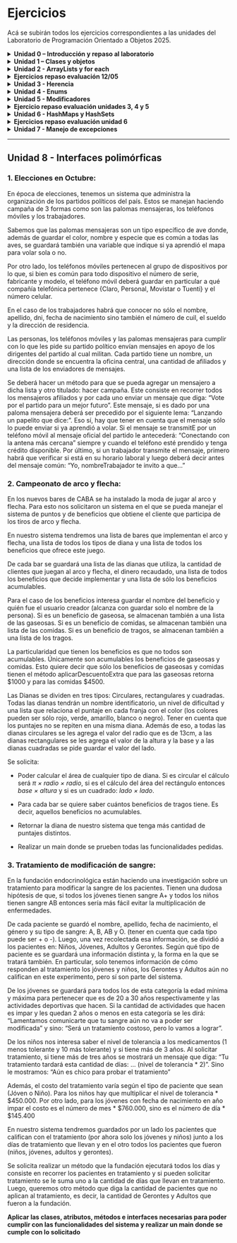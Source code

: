 

  
# Ejercicios
Acá se subirán todos los ejercicios correspondientes a las unidades del Laboratorio de Programación Orientado a Objetos 2025.

<details markdown="block">
<summary><strong>Unidad 0 – Introducción y repaso al laboratorio</strong></summary>

### 1. IngresoDatos
Escribe un programa en Java que realice lo siguiente:
- Declarar una variable `N` de tipo `int`
- Una variable `A` de tipo `double`
- Una variable `C` de tipo `char`

Luego de asignar a cada una un valor, mostrar por pantalla:
- El valor de cada variable.
- La suma de `N + A`
- La diferencia de `A – N`
- El valor numérico correspondiente al carácter que contiene la variable `C`.

Ejemplo de salida:

### 2. NumeroMayor
Declarar 2 variables numéricas e indicar cuál es mayor de los dos. En caso de que sean iguales, indicarlo también.

### 3. DivisibleFor / DivisibleWhile
Muestra los números del 1 al 100 (ambos incluidos) divisibles entre 2 y 3.

### 4. DiaLaboral
Crear un programa que nos pida un día de la semana y nos diga si es un día laboral o no. Los días laborales se consideran de lunes a viernes.

### 5. Vocales
Del siguiente String:  
`"Ayer me compré muñecos de la marca ‘ToyCo’ por internet."`  
Contar cuántas vocales hay en total y mostrarlo por pantalla.

### 6. ReemplazoLetra
Reemplazar todas las `e` del ejercicio anterior por la letra que ingrese el usuario.

### 7. IntroducirNumeros
Crear una aplicación que nos permite insertar números hasta que insertemos un `-1`. Luego, mostrar la cantidad de números introducidos.

### 8. IntroducirNumeros (Ampliado)
Al ejercicio anterior, además de la cantidad de números introducidos, se debe mostrar:
- Mayor número introducido.
- Menor número introducido.
- Suma de todos los números.
- Suma de los números positivos.
- Suma de los números negativos.

### 9. PalabrasIguales
Pedir dos palabras al usuario e indicar si son iguales o no.

</details>

<details markdown="block">
<summary><strong>Unidad 1 – Clases y objetos</strong></summary>

### 1. Clase `Círculo`
Crear una clase llamada `Círculo` con los siguientes atributos y métodos:
- Atributo: `radio`
- Constructor por defecto (`radio=2`)
- Constructor parametrizado
- Getter y setter
- Método para calcular el área (`π * r^2`)
- Método para calcular el perímetro (`2 * π * r`)

### 2. Clase `Rectángulo`
Crear una clase llamada `Rectángulo` con los siguientes atributos y métodos:
- Atributos: `base`, `altura`
- Constructor parametrizado
- Getters y setters
- Método para calcular el área
- Método para calcular el perímetro

### 3. Clase `Coche`
Crear una clase llamada `Coche` con los siguientes atributos y métodos:
- Atributos: `marca`, `modelo`, `color`
- Constructor parametrizado
- Getters y setters
- Métodos: `acelerar`, `frenar`, `mostrarVelocidadActual`

### 4. Clase `Persona`
Crear una clase llamada `Persona` con los siguientes atributos y métodos:
- Atributos: `nombre`, `edad`, `dirección`
- Método para imprimir los datos de la persona en pantalla

### 5. Clase `Fecha`
Crear una clase `Fecha` con los siguientes atributos y métodos:
- Atributos: `día`, `mes`, `año`
- Métodos:
  - `valida()`: Verifica si la fecha es correcta y ajusta valores inválidos.
  - `diasMes(int mes)`: Devuelve el número de días del mes indicado.
  - `corta()`: Muestra la fecha en formato corto (`dd-mm-yyyy`).
  - `larga()`: Muestra la fecha en formato largo (`día de la semana dd de mes de yyyy`).
  - `siguiente()`: Avanza un día.
  - `anterior()`: Retrocede un día.
  - `igualQue(Fecha fecha)`: Indica si la fecha es igual a otra.
  - `menorQue(Fecha fecha)`: Indica si la fecha es anterior a otra.
  - `mayorQue(Fecha fecha)`: Indica si la fecha es posterior a otra.

### 6. Clase `Libro`
Crear una clase llamada `Libro` con los siguientes atributos y métodos:
- Atributos: `título`, `autor` (usar la clase `Persona`), `ISBN`, `páginas`, `editorial`, `fechaPublicacion` (usar la clase `Fecha`)
- Métodos:
  - Mostrar la información del libro
  - Comparar si la fecha de publicación es anterior a otro libro dado
  - 3 constructores distintos a elección
  - Getters y setters

### 7. Clase `Cafetera`
Modelar una `Cafetera` con los siguientes atributos y métodos:
- Atributos: `cantidadMaxima`, `cantidadActual`
- Métodos:
  - `Constructor por defecto`: Cantidad máxima = 1000cc, cantidad actual = 0cc.
  - `Constructor con cantidad máxima`: Inicializa cantidad actual a la capacidad máxima.
  - `Constructor con cantidad máxima y actual`: Ajusta la cantidad actual si es mayor que la capacidad.
  - `llenarCafetera()`: Llena la cafetera al máximo.
  - `servirTaza(int capacidad)`: Sirve café en una taza hasta la capacidad indicada.
  - `vaciarCafetera()`: Vacía la cafetera.
  - `agregarCafe(int cantidad)`: Añade café a la cafetera.

### 8. Clase `Cancion`
Crear una clase llamada `Cancion` con los siguientes atributos y métodos:
- Atributos: `título`, `autor`
- Métodos:
  - Constructor por defecto (inicializa atributos con cadenas vacías)
  - Constructor parametrizado
  - Getters y setters

</details>

<!-- línea en blanco antes y después de cada bloque <details> -->
<details markdown="block">
<summary><strong> Unidad 2 - ArrayLists y for each</strong></summary>

### 1. Operaciones básicas con ArrayLists
En un programa:

a. Crear un `ArrayList` de números enteros y mostrar su suma.  
b. Crear un `ArrayList` de palabras y mostrar solo los elementos que empiezan con una letra específica.  
c. Crear un `ArrayList` de objetos `Persona` y mostrar solo las personas que tienen más de 30 años.

### 2. Clase `CD`
Crear una clase `CD` compuesta de muchas canciones e implementar los siguientes métodos:
- Constructor por defecto.
- Getters y setters.
- `numeroCanciones()`: Devuelve la cantidad de canciones en el CD.
- `verCancion(int posicion)`: Devuelve la canción que se encuentra en esa posición.
- `grabaCancion(int posicion, Cancion nuevaCancion)`: Reemplaza la canción en esa posición por una nueva.
- `agrega(Cancion cancion)`: Agrega una canción al final del `ArrayList`.
- `elimina(int posicion)`: Elimina la canción en la posición indicada.

### 3. Clase `Alumno` (básica)
Crear una clase que represente a un alumno de una escuela con los siguientes atributos:
- `nombre`, `apellido`, `fechaNacimiento`, `listaDeNotas`

Métodos:
- Getters y setters de todos los atributos.
- `agregarNota()`
- `menorNota()`
- `mayorNota()`

### 4. Clase `Alumno` con materias
Extensión del ejercicio anterior incorporando un atributo `materias`, el cual representa una lista de objetos `Materia`.

Clase `Materia`:
- Atributos: `nombre`, `listaDeContenidos`, `alumnosInscriptos`

Métodos sugeridos:
- `agregarMateria()`
- `promedioEdadAlumnos()`
- `promedioNotasAlumno()`

### 5. Sistema de campeonatos de Curling
Realizar un sistema que controle campeonatos de curling.

**Requisitos del sistema:**
- Los equipos deben registrarse con:
  - Nombre del equipo
  - Barrio de procedencia
  - 11 jugadores (uno de ellos marcado como capitán)
  - Disponibilidad horaria (mañana, tarde, noche)

**De cada jugador:**
- Nombre
- Fecha de nacimiento
- Número de camiseta (no se puede repetir dentro del mismo equipo)

**Reglas del torneo:**
- Modalidad todos contra todos
- El sistema debe generar el fixture completo
- Cada partido debe tener un día, turno y los equipos que juegan
- Los partidos se agendan según disponibilidad horaria de los equipos
</details>

<details markdown="block">
<summary><strong> Ejercicios repaso evaluación 12/05</strong></summary>

### 1. Sistema de videoclubs

Aparecieron de vuelta los videoclubs en la ciudad que se encargan de vender películas, ya sea en formato digital o físico. Nos han solicitado hacer el sistema que los administre.

Las películas que pertenecen al establecimiento guardan:
- Nombre
- Género
- Duración
- Director/es
- Actor/es
- Idiomas disponibles

Estas películas se organizan dentro de estanterías que se identifican con un número y guardan todas las películas que almacenan.

Cada videoclub guarda:
- Dirección
- Código postal
- Estanterías que contiene

Se solicita modelar las clases con sus atributos correspondientes, constructores, getters y setters. Además, realizar una clase de prueba para cumplir con las siguientes funcionalidades:

a) ABM de videoclubs, estanterías y películas.

b) Mostrar el nombre y estantería de la película con mayor duración de un videoclub.

c) Dada una película, retornar los actores mayores de edad.

d) Retornar los directores que estén en más de una película de una estantería.

e) Retornar las direcciones de los videoclubs que pertenezcan a una comuna en particular.

f) Mostrar las películas de duración menor a 90 minutos con ubicación.

g) Retornar el videoclub con más películas totales.

h) Dado un género, mostrar qué películas hay en cada videoclub registrado.


### 2. Clases necesarias para un `main`

Dada una clase `main`, hacer las clases necesarias (con sus respectivos atributos y métodos) para que funcione correctamente.


```java
public static void main(String[] args) {
    Persona p1 = new Persona("Miguel", "Lopez", 32987990,
        LocalDate.of(1985, 10, 12), LocalDate.of(2020, 5, 8));
    Persona p2 = new Persona("Juana", "Gomez", 39987990,
        LocalDate.of(1986, 7, 28));
    Persona p3 = new Persona("Candela", "Navarro", 40987990,
        LocalDate.of(1993, 2, 4), LocalDate.of(2017, 5, 25));

    BancoNacion sucursalUrquiza = new BancoNacion("Av. Triunvirato 3450", true, false);
    BancoNacion sucursalPueyrredon = new BancoNacion("Cochrane 2874", true, true);

    ArrayList<BancoNacion> sucursales = new ArrayList<>();

    sucursales.add(sucursalUrquiza);
    sucursales.add(sucursalPueyrredon);

    sucursalUrquiza.agregarTrabajador(p1);
    sucursalUrquiza.agregarTrabajador(p3);
    sucursalPueyrredon.agregarTrabajador(p2);

    sucursalPueyrredon.cantidadTrabajadores();

    for (BancoNacion b : sucursales) {
        Persona p = b.empleadoMayorAntiguedad();
        System.out.println(p.getNombre() + " " + p.antiguedad());
    }
}
```
</details>

<details markdown="block">
<summary><strong> Unidad 3 - Herencia</strong></summary>

### 1. Revisar ejercicios anteriores y detectar herencias  
Revisar los ejercicios anteriores y determinar dónde utilizar herencia (por ejemplo, entre `Rectángulo` y `Círculo`, o entre `Persona` y `Alumno`).  

*Aclaración:* Si es necesario modificar clases ya creadas, háganlo.

### 2. Sistema de flota de vehículos  
Realizar un sistema que maneje la flota de vehículos de una empresa. De todos los vehículos (autos, camionetas y bicicletas) se debe conocer su marca, modelo, color, cantidad de ruedas y año de fabricación. Para los autos y las camionetas, guardar además la patente; en las camionetas, la capacidad de carga en kg; y en los autos, si son descapotables o no.  
La empresa debe poder:  
- Saber de qué tipo de vehículo posee más cantidad  
- Añadir carga a una camioneta (sin superar su capacidad)  
- Conocer el porcentaje de autos descapotables.

### 3. Sistema de pedidos de almuerzos  
Realizar un sistema para la gestión de pedidos de almuerzos. Los pedidos pueden ser realizados por alumnos (nombre, apellido, división) o profesores (nombre, apellido, porcentaje de descuento). Los platos tienen nombre y precio. Al registrar un pedido, incluir fecha de creación, plato, solicitante, hora de entrega y estado de entrega. El sistema debe permitir agregar, modificar y eliminar platos, y mantener una lista de pedidos. Se solicita:  
- Listado de platos a cocinar en un día con su precio (aplicando descuentos)  
- Top 3 de platos más pedidos.
  
### 4. Compra de computadoras personalizadas  
Crear las clases necesarias para un sitio web de venta de computadoras personalizadas. El usuario elige una CPU y varios periféricos; la compra mínima incluye una CPU, un dispositivo de entrada y uno de salida. Al concretar la compra, guardar nombre, apellido, celular del cliente y método de pago (si es con tarjeta, 5 % de recargo y datos de la tarjeta).  
Todos los componentes incluyen fabricante, modelo, precio (ajustable por inflación) y stock.  
  -   **Entrada:** teclado y mouse (tipo de conector y puertos)  
  -   **Salida:** pantallas e impresoras (puertos; para impresoras, método de impresión: inyección o láser)
  
Debe admitirse la incorporación de nuevos periféricos.  
El programa deberá:  

- Agregar la compra a la lista de computadoras vendidas y actualizar stock  
- Calcular el precio total con todos los periféricos  
- Mostrar la cantidad de dispositivos de entrada y de salida de una computadora vendida específica.

### 5. Sistema de alarmas de edificio  
Un edificio dispone de detectores de humo, sensores de temperatura y sensores de presión. Cada dispositivo tiene estado (conectado/desconectado), medida (valor real), umbral inicial y año de adquisición (para mantenimiento). El sistema recorre continuamente los dispositivos conectados y toma medidas; si la medida supera el umbral, dispara la alarma:  
- Detector de humo: imprimir llamada a bomberos  
- Sensor de temperatura: imprimir “¡Cuidado! La temperatura sube”  
- Sensor de presión: imprimir “Sensor de presión activado”  
Para evitar falsas alarmas, varios dispositivos pueden agruparse; el sensor compuesto dispara la alarma si la suma de las medidas del grupo dividida entre 3 supera su umbral. 

### 6. Control de llamadas telefónicas  
Realizar un sistema que registre las llamadas entre empleados de una empresa. Cada empleado tiene nombre, apellido, DNI, país y teléfono. Para realizar una llamada, se introduce el número destino; al finalizar, se registra la duración. El sistema debe almacenar: empleado origen, empleado destino, fecha y duración de cada llamada, y debe ser capaz de generar un listado de llamadas por empleado y un ranking de empleados que más tiempo llamaron al exterior. 
</details>


<details markdown="block">
<summary><strong>Unidad 4 - Enums</strong></summary>

### 1. Editoriales válidas
Hacer que las únicas editoriales de los libros que se crean puedan ser:
- Kapelusz  
- Sudamericana  
- Atlántida  
- El Ateneo  
- Interzona  
- Sur  
- Alianza

### 2. Turnos en el ejercicio 5 de la Unidad 2
Realizar las modificaciones necesarias en el ejercicio 5 de la **Unidad 2** para que los únicos turnos posibles sean:
- Mañana  
- Tarde  
- Noche

### 3. Colores con códigos hexadecimales
Crear una clase `enum` donde se describan distintos colores junto a su código hexadecimal e implementarlo en las clases en las que pidan colores.

### 4. Aplicación de enums en ejercicios anteriores
¿En otros enunciados de los que ya hicimos podés modificar los valores para crear clases enumerables? Hacelo en todos los que puedas.

### 5. Tienda de productos electrónicos
En una tienda de electrónica venden distintos tipos de productos. Si bien todos tienen un nombre, precio y un stock, según en qué sección se encuentran son los datos que interesa almacenar. 
Los equipos de sonido, que pertenecen a la sección Multimedia, tienen un atributo para indicar si tienen el módulo Bluetooth integrado o no. Además, en la misma sección encontramos televisores de los cuales interesa saber, además del nombre, precio y stock, qué tecnología utilizan (ultraHd – 4K - FullHd) y la resolución en pixeles.  
Por otro lado, los cargadores portátiles que son de la sección cargadores almacenarán también la cantidad de cargas que pueden hacer sin necesidad de recargarlos.  
La tienda administra todos estos productos por lo que deberán crear los métodos necesarios que permitan agregar nuevos productos, modificarlos y eliminarlos. La tienda quiere conocer cuál es su producto con mayor stock y cual el de menor.

</details>

<details markdown="block">
<summary><strong>Unidad 5 - Modificadores</strong></summary>
  
### 1. Ejercicios anteriores
Hacer las modificaciones necesarias en cada una de las clases y método ya resueltas durante el año para que sean abstractas o estáticos si es necesario. 

### 2. Recetas
En una plataforma de recetas culinarias se definirán distintos platos que se podrán realizan indicando nombre del plato, nivel de dificultad (Fácil, medio o avanzado) y una lista de pasos para realizarlo.

Si lo que se quiere cargar es una receta de un plato principal, entonces habrá que agregar información sobre el tiempo de cocción y el número de comensales. Si es un postre, la temperatura del horno en el que se prepara y si es apto diabéticos o no. Para las entradas, agregar si es fría o caliente.

Es importante que sin importar de qué tipo de plato estamos hablando, en cualquier caso, se pueden mostrar las instrucciones en las que se detallan el paso a paso de la preparación. 

Para los platos principales habrá que mostrar: “Esta receta tarda en cocinarse + _tiempo de cocción_ y los pasos son: _lista pasos_”. Para los postres se muestra la lista de pasos, pero por cada paso recordar mantener la cocina limpia y el horno al mínimo. Para las entradas, si son frías recordar una vez que se termina de mostrar la lista de pasos que guarde la preparación en la heladera. En cambio, si es caliente, antes de mostrarle la lista de pasos recordarle que prenda el horno. 

Por último, nuestra plataforma deberá:  
- Permitir agregar, eliminar y modificar recetas.  
- Buscar recetas según dificultad. 
- Filtrar recetas por tipo (_Desafío_: Usarlo usando un único if) 
- Cantidad total de recetas cargadas. 
- Dar la receta con mayor cantidad de pasos.

### 3. Drones

Se quiere coordinar una flota de drones dedicada a entregas y tareas de vigilancia. Para eso tendremos drones que tienen un nombre de modelo, fecha de adquisición, nivel de carga y un contador que refleja cuántos drones operativos hay. Además, este número servirá como id de cada drone para rastrearlo si su estado es _en vuelo_ o _en operativo_. En cambio, si el estado es _inactivo_ o _mantenimiento_ no se podrán rastrear (tener en cuenta que los únicos estados del drone van a ser estos, no hay más) 
Todos los drones podrán recargar la batería: donde se asume que cada vez que se recarga se aumenta un 10%. Si la batería estaba por debajo del 20% cuando se quiere recargar, entonces va a 100%. 

Por último, los drones también tienen en común que podrán ejecutar misiones y comunicar al sistema si pueden realizarla con éxito o no. La misión se ejecuta dependiendo si son drones de carga o de vigilancia y en ambos casos se indica la latitud y longitud a la cual se tienen que dirigir. Todos parten desde el Poli (Latitud: -34.573195, Longitud: -58.504111)

Lo que hacen los drones de carga es guardar el peso de la carga que llevan y, al ejecutar una misión, en caso de que esté a 30 km o menos quiere decir que va a ser 3 viajes de ida y vuelta que le repercute en un 50% de batería. Si tiene la capacidad para hacerlo, entonces la misión será exitosa, sino no.

Para los drones de vigilancia tienen guardados la cantidad de memoria que tiene su sd. Entonces, deberán viajar hasta el destino y cada 2 km guardar una foto de la zona en la sd que ocupa 12 Mb. Se debe chequear antes de empezar la misión si tiene almacenamiento para realizarlo o no. 

_Sugerencia_: Utilizar el algoritmo de abajo que permite calcular la distancia en km en linea recta de un punto a otro 

```java
// Convertir a radianes 
double lat1Rad = Math.toRadians(latitudOrigen); 
double lon1Rad = Math.toRadians(longitudOrigen); 
double lat2Rad = Math.toRadians(latitudDestino); 
double lon2Rad = Math.toRadians(longitudDestino)); 
 
// Fórmula de Haversine 
double dLat = lat2Rad - lat1Rad; 
double dLon = lon2Rad - lon1Rad; 
double a = Math.sin(dLat / 2) * Math.sin(dLat / 2) + 
 Math.cos(lat1Rad) * Math.cos(lat2Rad) * Math.sin(dLon / 2) * Math.sin(dLon / 2); 
double c = 2 * Math.atan2(Math.sqrt(a), Math.sqrt(1 - a)); 
double radioTierraKm = 6371; 
return radioTierraKm * c; 
```

### 4. Gestión de mascotas
#### a)
Vamos a manejar una aplicación de mascotas. Estas pueden ser: perros, gatos, pájaros. 

Todas las mascotas tienen un nombre y un dueño (el nombre de la mascota debe ser único). Cada una tiene un saludo en particular:  
- Para los perros el saludo es “guau”  
- Para los gatos el saludo es “miau”  
- Para los pajaritos el saludo es “pio

Los pajaritos tienen una característica adicional, pueden ser o no cantores. Si son cantores hay que especificar cuál es su canto (diferente de “pio”).  

Se debe poder realizar un alta de mascotas donde se indique el nombre, dueño y tipo. También se deben poder eliminar mascotas y modificar mascotas.  

Dentro del menú de la aplicación debe existir la opción “Saludar”, la misma solicita el nombre al usuario y el nombre de la mascota. El programa debe responder:  

- Si el usuario es el dueño de la mascota: se saluda con el saludo de la mascota (por ejemplo: guau) 

- Si el usuario no es el dueño de la mascota: se saluda con el saludo de la mascota en mayúsculas y con un signo de exclamación (por ejemplo: GUAU!)

En el caso de los pajaritos la situación cambia, si el usuario no es el dueño no debe 	responder nada

#### b)
Se agregan peces como mascotas con 10 vidas iniciales. Los peces no tienen saludo, pero cada vez que los saluda el dueño pierden una vida, de lo contrario, si los saluda un NO dueño mueren.  

Para sumar vidas deben alimentarse mediante el método alimentar. Cada vez que se llama a dicho método se suma una vida. Si el pez se queda sin vida se debe eliminar automáticamente del listado de mascotas.  

#### c)
Para los perros, gatos y pajaritos también existe un método alimentar. Ese método suma alegría a la mascota. 

Por cada punto de alegría que tenga la mascota el saludo se prolonga. Por ejemplo, para un gato que tiene 3 puntos de alegría el saludo es “miau miau miau”.  

En los casos donde la alegría es mayor a 1 al saludar se resta un punto de alegría. Por ejemplo: 

> Un gato tiene 3 puntos de alegría:
>
> 1. Saluda una vez con “miau miau miau” y se le resta 1 a su alegría quedando en 2.  
> 2. Saluda nuevamente, esta vez con “miau miau” y se le resta 1 a su alegría quedando en 1.  
> 3. Saluda nuevamente, esta vez con “miau” pero como su alegría ya estaba en 1 no se modifica.  


Cada tipo de mascota debe tener un método el cual devuelve qué tipo de mascota es (Perro, Gato, Pajarito o Pez) 

### 5. Sistema de bebidas

Realizar un sistema que controle el consumo de bebidas de personas. Cada persona debe tener un nombre, apellido y DNI (el DNI debe ser único).

Las bebebidas tienen un nombre y un coeficiente de positividad y uno de negatividad. Existen 3 clases de bebidas:

- `Bebidas neutras`: en estas bebidas los coeficientes se establecen manualmente. 

- `Bebidas azucaradas`: en estas bebidas se establece un atributo llamado “cantidad de azúcar”, el coeficiente de positividad es siempre 1 y el de negatividad se calcula multiplicando la cantidad de azúcar por 10. 

- `Bebidas alcohólicas`: en estas bebidas se establece un atributo llamado “cantidad de alcohol”, el coeficiente de positividad es siempre cero y el de negatividad se calcula multiplicando la cantidad de alcohol por 20. 

Cada persona tiene una lista de bebidas que consumió indicando bebida y cantidad. Se debe poder calcular el coeficiente de hidratación resultante de cada persona. Por ejemplo:  

> Agua (coef. de negatividad = 0, coef. de positividad = 20)  
> ​Coca (cantidad de azúcar = 5)  
>  
> ​Si Juan tomó 3 aguas y 2 cocas:  
>  
> ​  Coeficiente resultante para 3 aguas = 3 x (20 - 0) = 60  
> ​  Coeficiente resultante para 2 cocas = 2 x [1 - (5 x 10)] = -98  
> ​  Coeficiente resultante total = 60 + (-98) = -38

Adicionalmente se debe poder calcular la persona con mejor y con peor coeficiente de hidratación y un método para que el usuario elija que bebida consumir y la cantidad.
</details>

<details markdown="block">
<summary><strong> Ejercicio repaso evaluación unidades 3, 4 y 5</strong></summary>
  
### 1. Gestión de tickets:

Tenemos un sistema que se ocupa de revisar la VTV de los autos que circulan por la ciudad. Se compone de Software y dispositivos como cámaras, radares y camiones. Cuando algo no funciona como debería, o un usuario no entiende una funcionalidad, o se quieren agregar cosas nuevas se pueden emitir Tickets. Estos le informan a la empresa desarrolladora qué está pasando con su sistema. 

Vamos a modelar la gestión de tickets de soporte técnico para este sistema. Todos los tickets tienen un cliente asignado, una descripción, una fecha y hora de creación, fecha y hora de finalización, una lista de comentarios donde los desarrolladores van a ir registrando anotaciones y estado del ticket: abierto, en progreso, resuelto, cerrado, cancelado. 

Es importante que los tickets puedan cambiar su estado, que se puedan agregar comentarios por parte del desarrollador y que se puedan resolver. Tener en cuenta que al cambiar de estado o, si se resuelve el ticket, hacer todas las modificaciones necesarias 

Los tickets pueden ser de hardware o de software. Para los de hardware vamos a guardar dispositivo y la forma de resolverlo es corroborando si hay repuestos disponibles para ese dispositivo. Si hay repuestos y el ticket estaba en progreso, cambiarlo a resuelto y retornar true, sino retornar false. 

Los tickets de software guardan el software sobre el que se está emitiendo el ticket y estos tienen una cantidad máxima de intentos de resolución que es igual para todos y es de 3 intentos. Para poder resolverlo, si el software tiene un parche aplicable y todavía restan intentos, entonces si estaba en progreso pasa a resuelto y retorna true. Si alguna de las dos condicionas falla, retorna false.  

Como parte de la gestión, tendremos una lista con los tickets de software y de hardware y los desarrolladores. Se querrá conocer: 

- Cantidad de tickets en un determinado estado. 
- Cantidad de tickets totales. 
- Ticket más antiguo que aún no ha sido agarrado por ningún desarrollador (es decir, el estado es abierto) 
- Desarrollador que más tickets resuelve. 
- Tickets asignados a un desarrollador determinado. 
- Desarrollador más antiguo en el sistema. 
- Dado un ticket determinado, conocer el o los desarrolladores asignados a resolverlo. 
- El tiempo promedio de resolución de los tickets en general. Para hacerlo calcular la diferencia entre fecha de resolución y fecha de creación y luego el promedio (Sugerencia: utilizar clase Duration)  

Resolver el sistema que responda de manera correcta a todas las funcionalidades mediante programación orientado a objetos. Incluir main. 

</details>

<details markdown="block">
<summary><strong> Unidad 6 - HashMaps y HashSets </strong></summary>
  
### 1. Vacunatorio

Se va a realizar una campaña nacional de vacunación y nos piden un sistema para registrar los ciudadanos ya vacunados. 

De cada ciudadano tenemos dni, nombre y apellido, provincia de residencia, domicilio y mail de contacto. A su vez, las vacunas tienen una fecha de fabricación, fecha de aplicación, numero de lote, numero de fabricacion y nombre comercial.

Se solicita poder tener en nuestro sistema lo necesario para que nos facilite:
- Registrar una vacuna aplicada a un ciudadano.
- Consultar el historial de vacunas de un ciudadano por dni.
- Obtener cuantas personas fueron vacunadas por Provincia
- Saber qué ciudadanos cumplen con tener una determinada cantidad de vacunas pasada por parametro.
- Conocer dado una vacuna determinada qué ciudadanos ya se la dieron.

### 2. Pago de empleados

La empresa "Creativos sin límites" desea gestionar el pago de sus empleados que son todos diseñadores. Estos tienen una comisión sobre los proyectos que realizan de acuerdo al tipo de diseñador según la siguiente tabla:

| Tipo de diseñador | Comisión | 
|---|---|
| UX | 8% | 
| UI | 7% | 
| IT | 12% | 

Un diseñador no puede realizar un mismo proyecto dos veces. Entonces, estos almacenan una lista de los proyectos junto a cuánto ganaron por hacer cada uno. Así, un diseñador debe poder:
- Conocer su sueldo. Para eso deberán adicionarle a la suma de lo que recaudó por todos los proyectos la comisión de acuerdo al tipo de diseñador que sea.
- Saber cantidad de proyectos realizados hasta el momento.
- Dado un proyecto determinado conocer cuánto gano sin comisión.
- Mostrar el detalle del sueldo discriminado para todos los proyectos que hizo. Es decir, por cada proyecto mostrar el nombre, cuánto gano y cuánto representa la comisión


### 3. Control altura y peso

Realizar un sistema que controle la altura y peso de una persona a través del tiempo. La persona debe tener un nombre, apellido y fecha de nacimiento. 

Cada persona cuando se pesa y mide debe registrar su peso y altura justo con la fecha. 

La persona debe tener una forma de conocer:  

- Su peso y altura en una fecha en particular.  

- El promedio de peso y de altura en un año.   

- El porcentaje de crecimiento de una fecha a otra.

### 4. Control calorías

Realizar un sistema que controle las calorías consumidas por personas dentro de una familia. Las personas se almacenarán en una entidad denominada familia, es decir, una familia va a tener muchas personas. 

Existirán platos los cuales tendrán nombre, ingredientes y cantidad de calorías que poseen.  

De las personas se desea conocer el nombre y fecha de nacimiento. Cada vez que una come un plato se debe guardar ese dato para luego saber:   

- Cantidad de calorías consumidas en total por la persona. 

- Promedio de calorías por familia. 

- Persona que consumió más calorías en la familia. 

- Persona que consumió menos calorías en la familia. 

### 5. Sistema de población

Realizar un abm de lugares. Los lugares pueden ser de tipo: **Barrio**, **Ciudad**, **Provincia o Estado**, **País**, **Continente**.

Todos los tipos de lugares tienen un nombre, código y una lista de coordenadas (latitud y longitud) que unidas representan el contorno del lugar

Las reglas de composición son:

- Una **ciudad** está compuesta por barrios.
- Una **provincia o estado** está compuesta por ciudades.
- Un **país** está compuesto por provincias o estados.
- Un **continente** está compuesto por países.

Para el caso de los barrios tendrán un atributo llamado `población`, el mismo indica la cantidad de habitantes del barrio. En los otros casos este atributo no existe, pero se desea calcular la población de forma automática.  

Tener en cuenta que en nuestro mundo se guardan una lista de Continentes. A realizar: 

- ABM (Alta, Baja y Modificación) de lugares
- Consulta de población de lugares por código de lugar
- Pantalla de información con:
  - País con más población
  - País con menos población
  - Continente con más población
  - Continente con menos población

</details>

<details markdown="block">
<summary><strong>Ejercicios repaso evaluación unidad 6</strong></summary>

### 1. Consumo de electricidad de viviendas
Realizar un sistema que administre el consumo de electricidad de viviendas. 

Cada vivienda tendrá una dirección, un código postal y un dueño asignado. El dueño deberá tener asociado un nombre, un apellido y un DNI. Si la vivienda es una casa, se guardarán los metros cubiertos por un lado y los descubiertos por otro. En cambio, si es un departamento se guarda la cantidad de ambientes.  

Una vez por mes se deberá cargar cuál fue el consumo de electricidad de cada vivienda. Al cargar el consumo se debe almacenar el mes (de enero a diciembre) y los KWh consumidos en ese periodo, comprobando que el mes no esté ya cargado para esa vivienda.  

Además de permitir cargar el consumo, se debe generar el método correspondiente para poder calcular lo que debe pagar cada vivienda por su consumo. Para dicho cálculo se utilizan dos valores:  
- Para casas: $100 el KWh
- Para departamentos: $50 el KWh  

_Ejemplo: si una casa consumió en un mes 20KWh debe pagar $2000._

Por otro lado, si el consumo del mes se redujo un 10% respecto del consumo del mismo mes del año anterior se debe aplicar un descuento del 5% al número final. 
Realizar las clases correspondientes con sus métodos asociados y un programa de prueba que demuestre el buen funcionamiento del sistema y cálculos ejemplo de lo que deben pagar las viviendas.  

### 2. Estructura ONG

Todas las personas que participan dentro de una ONG se registran indicando nombre, apellido, fecha de nacimiento, dirección, código postal y si desean registrarse para contribuir con una mensualidad o no. 

Además, dentro de la organización hay distintos roles: Voluntarios miembro, voluntarios externos, administradores y profesores (titulares e interinos). Cabe destacar que los voluntarios no reciben un sueldo por lo que hacen mientras que los administradores y profesores sí. 

Los voluntarios miembros tienen un puntaje que se va modificando cada vez que realizan una acción solidaria. De los voluntarios externos habrá que guardar la institución en la que trabajan indicando el nombre y dirección de esta.  

Dentro de los que reciben un sueldo, habrá que guardar en qué banco se deposita el sueldo (Macro, Santander, BBVA y HSBC), la fecha de cobro y la fecha de alta en la empresa.  

Si es un personal administrativo, es importante saber qué computadora utiliza (código alfanumérico) así como su nombre de usuario y la contraseña (verificar que tenga mínimo 8 caracteres, una mayúscula y algún carácter especial). Estos datos, en caso de que sea profesor, no importan. Sí será relevante almacenar el nombre de la materia que dictan y la cantidad de horas que trabajan. Todos los profesores interinos dan más de una materia por lo que habrá que guardar la información de todas las que enseña junto con la cantidad de horas.  

Otra cosa que diferencian a las personas que participan de las ONG son las zonas barriales que visitan ya que se distribuyen en toda la capital de Buenos Aires. Dados los 48 barrios porteños, todos los voluntarios miembros se desarrollarán en: _Montserrat, Nueva Pompeya, Nuñez, Belgrano y Constitución_, todos los voluntarios externos lo harán en: _Coghlan, Palermo, Barracas, Parque Patricios, Retiro y Saavedra_, todos los profesores en: _Puerto Madero, San Cristóbal, Palermo, Monte Castro, Versalles, Villa Santa Rita y Colegiales_ y, por último, todos los administrativos estarán en: _Flores, Floresta, Agronomía, Colegiales y Parque Chas_ 

Además de confeccionar la estructura correspondiente, se solicitan las siguientes funcionalidades:

- Todos realizan una acción solidaria acorde al rol en el que están. La acción solidaria para los voluntarios consiste en mostrar un cartel que diga: “Ofrezco mi ayuda para lo que necesiten” además de sumarle un punto a su puntaje (si es voluntario miembro). Los administrativos deberán mostrar su usuario de pc junto al nombre y los profesores la o las materias que dictan en la ONG (dependiendo si es interino o no).  

- Tanto de los asalariados como de los voluntarios importa saber si son mayores de edad o no.  

- De los integrantes de la organización se mostrará el nombre de los incorporados hace menos de 2 meses.  

- Mostrar de cada banco la cantidad de trabajadores que cobran el sueldo por ese medio. 

</details>

<details markdown="block">
<summary><strong>Unidad 7 - Manejo de excepciones</strong></summary>

### 1. Ejecutar el siguiente fragmento de código:  

```java
public class Main {  
    public static void Main(String[] args) {  
        String nombre = null;  
        System.out.println("El largo del nombre es:" + nombre.length);  
    }  
}
```
Resolver la excepción de cuatro formas diferentes. Siempre al final del programa 	habrá que mostrar el nombre de ustedes a modo de firma:  
- Bloque try/catch.  
- Throw. 
- Throws. 
- Clase personalizada.

### 2. Sistemas de alarmas (ejercicio 5, unidad 3)

Dado el ejercicio de sistema de alarmas que tiene un edificio (ejercicio 5, unidad 3), habrá que permitirle al usuario que pueda elegir de cuál de todos los dispositivos quiere obtener más información.  

Para esto habrá que pedirle al usuario que ingrese un número desde el 0 hasta la cantidad de alarmas que estén registradas. Acorde al número que elija es el dispositivo que se mostrará. 

Deberán tener en cuenta en la implementación que no se corte la ejecución del programa si el usuario no ingresa un número entero o ingresa un número mayor a la cantidad de dispositivos que hay instalados en el edificio. 

### 3. Sistema componentes de pc (ejercicio 4, unidad 3)

Agregarle al sistema de compras de componentes de computadora (ejercicio 4, unidad 3) las excepciones necesarias para que el usuario sepa si no hay stock de los componentes que eligió y lanzar una excepción en caso de que al hacer la compra falte uno de los componentes principales (una CPU, un dispositivo de entrada y uno de salida). 

### 4. Biblioteca virtual

Vamos a hacer un programa que me permita gestionar una biblioteca virtual con libros electrónicos, autores, usuarios y préstamos. 

Los géneros de los libros pueden ser: ficción, no ficción, aventura, ciencia ficción, saga y romance. Los libros van a ser escritos por un autor del cual interesa conocer el nombre, la fecha de nacimiento, el dni y su bibliografía (todos los libros que escribió). 

De cada libro electrónico se guardará el título, el autor, el género, el nombre del archivo pdf y la cantidad de descargas disponibles que tiene: 145 (es igual para todos los libros). 

Los usuarios de la plataforma se registran ingresando nombre, fecha de nacimiento, DNI, mail y el tipo de membresía que tiene. Si es bronce podrá tener hasta 5 libros prestados, Plata como mucho 15 libros y si es oro 50 préstamos activos. 

El sistema debe gestionar los préstamos y devoluciones de libros electrónicos. Si un usuario intenta tomar prestado un libro que ya ha alcanzado el límite, se debe lanzar una excepción personalizada (LimiteDePrestamosAlcanzadoException). Así como hay que lanzar la excepción (‘MembresiaException’) si el usuario ya alcanzó su cupo de libros que puede tomar prestados simultáneamente. 

Además, hacer los métodos necesarios para poder agregar, borrar o modificar nuevos libros. En la clase 'Main' crea instancias de autores, libros electrónicos, usuarios y bibliotecarios para poder realizar operaciones de préstamo y devolución, y maneja las excepciones adecuadamente. 

### 5. Sistema de bebidas (ejercicio 5, unidad 5)

Añadir al ejercicio 3 de la unidad 6 el manejo de excepciones para corroborar que: 
- Al añadir personas al sistema ya no exista ese dni. 
- Encuentre la bebida que quiere consumir y tenga esa cantidad que solicita. 
- Existen personas registradas para determinar el de mejor y peor coeficiente de hidratación. 
</details>

---

## Unidad 8 - Interfaces polimórficas

### 1. Elecciones en Octubre:  

En época de elecciones, tenemos un sistema que administra la organización de los partidos políticos del país. Estos se manejan haciendo campaña de 3 formas como son las palomas mensajeras, los teléfonos móviles y los trabajadores.  

Sabemos que las palomas mensajeras son un tipo específico de ave donde, además de guardar el color, nombre y especie que es común a todas las aves, se guardará también una variable que indique si ya aprendió el mapa para volar sola o no.  

Por otro lado, los teléfonos móviles pertenecen al grupo de dispositivos por lo que, si bien es común para todo dispositivo el número de serie, fabricante y modelo, el teléfono móvil deberá guardar en particular a qué compañía telefónica pertenece {Claro, Personal, Movistar o Tuenti} y el número celular.  

En el caso de los trabajadores habrá que conocer no sólo el nombre, apellido, dni, fecha de nacimiento sino también el número de cuil, el sueldo y la dirección de residencia.  

Las personas, los teléfonos móviles y las palomas mensajeras para cumplir con lo que les pide su partido político envían mensajes en apoyo de los dirigentes del partido al cual militan. Cada partido tiene un nombre, un dirección donde se encuentra la oficina central, una cantidad de afiliados y una lista de los enviadores de mensajes.  

Se deberá hacer un método para que se pueda agregar un mensajero a dicha lista y otro titulado: hacer campaña. Este consiste en recorrer todos los mensajeros afiliados y por cada uno enviar un mensaje que diga: “Vote por el partido para un mejor futuro”. Este mensaje, si es dado por una paloma mensajera deberá ser precedido por el siguiente lema: “Lanzando un papelito que dice:”. Eso sí, hay que tener en cuenta que el mensaje sólo lo puede enviar si ya aprendió a volar. Si el mensaje se transmitE por un teléfono móvil al mensaje oficial del partido le antecederá: “Conectando con la antena más cercana” siempre y cuando el teléfono esté prendido y tenga crédito disponible. Por último, si un trabajador transmite el mensaje, primero habrá que verificar si está en su horario laboral y luego deberá decir antes del mensaje común: “Yo, nombreTrabajador te invito a que…” 

### 2. Campeonato de arco y flecha:

En los nuevos bares de CABA se ha instalado la moda de jugar al arco y flecha. Para esto nos solicitaron un sistema en el que se pueda manejar el sistema de puntos y de beneficios que obtiene el cliente que participa de los tiros de arco y flecha. 

En nuestro sistema tendremos una lista de bares que implementan el arco y flecha, una lista de todos los tipos de diana y una lista de todos los beneficios que ofrece este juego. 

De cada bar se guardará una lista de las dianas que utiliza, la cantidad de clientes que juegan al arco y flecha, el dinero recaudado, una lista de todos los beneficios que decide implementar y una lista de sólo los beneficios acumulables. 

Para el caso de los beneficios interesa guardar el nombre del beneficio y quién fue el usuario creador (alcanza con guardar solo el nombre de la persona). Si es un beneficio de gaseosa, se almacenan también a una lista de las gaseosas. Si es un beneficio de comidas, se almacenan también una lista de las comidas. Si es un beneficio de tragos, se almacenan también a una lista de los tragos. 

La particularidad que tienen los beneficios es que no todos son acumulables. Únicamente son acumulables los beneficios de gaseosas y comidas. Esto quiere decir que sólo los beneficios de gaseosas y comidas tienen el método aplicarDescuentoExtra que para las gaseosas retorna $1000 y para las comidas $4500. 

Las Dianas se dividen en tres tipos: Circulares, rectangulares y cuadradas. Todas las dianas tendrán un nombre identificatorio, un nivel de dificultad y una lista que relaciona el puntaje en cada franja con el color (los colores pueden ser sólo rojo, verde, amarillo, blanco o negro). Tener en cuenta que los puntajes no se repiten en una misma diana.  Además de eso, a todas las dianas circulares se les agrega el valor del radio que es de 13cm, a las dianas rectangulares se les agrega el valor de la altura y la base y a las dianas cuadradas se pide guardar el valor del lado. 

Se solicita: 

- Poder calcular el área de cualquier tipo de diana. Si es circular el cálculo será 
_π × radio × radio_, si es el cálculo del área del rectángulo entonces _base × altura_ y si es un cuadrado: _lado × lado_. 

- Para cada bar se quiere saber cuántos beneficios de tragos tiene. Es decir, aquellos beneficios no acumulables. 

- Retornar la diana de nuestro sistema que tenga más cantidad de puntajes distintos.  

- Realizar un main donde se prueben todas las funcionalidades pedidas.

### 3. Tratamiento de modificación de sangre:

En la fundación endocrinológica están haciendo una investigación sobre un tratamiento para modificar la sangre de los pacientes. Tienen una dudosa hipótesis de que, si todos los jóvenes tienen sangre A+ y todos los niños tienen sangre AB entonces sería más fácil evitar la multiplicación de enfermedades. 

De cada paciente se guardó el nombre, apellido, fecha de nacimiento, el género y su tipo de sangre: A, B, AB y O. (tener en cuenta que cada tipo puede ser + o -). Luego, una vez recolectada esa información, se dividió a los pacientes en: Niños, Jóvenes, Adultos y Gerontes.  Según qué tipo de paciente es se guardará una información distinta y, la forma en la que se tratará también. En particular, solo tenemos información de cómo responden al tratamiento los jóvenes y niños, los Gerontes y Adultos aún no califican en este experimento, pero sí son parte del sistema. 

De los jóvenes se guardará para todos los de esta categoría la edad mínima y máxima para pertenecer que es de 20 a 30 años respectivamente y las actividades deportivas que hacen. Si la cantidad de actividades que hacen es impar y les quedan 2 años o menos en esta categoría se les dirá: “Lamentamos comunicarte que tu sangre aún no va a poder ser modificada” y sino: “Será un tratamiento costoso, pero lo vamos a lograr”. 

De los niños nos interesa saber el nivel de tolerancia a los medicamentos (1 menos tolerante y 10 más tolerante) y si tiene más de 3 años. Al solicitar tratamiento, si tiene más de tres años se mostrará un mensaje que diga: “Tu tratamiento tardará esta cantidad de días: ... (nivel de tolerancia * 2)”. Sino le mostramos: “Aún es chico para probar el tratamiento” 

Además, el costo del tratamiento varía según el tipo de paciente que sean (Jóven o Niño). Para los niños hay que multiplicar el nivel de tolerancia * $450.000. Por otro lado, para los jóvenes con fecha de nacimiento en año impar el costo es el número de mes * $760.000, sino es el número de día * $145.400 

En nuestro sistema tendremos guardados por un lado los pacientes que califican con el tratamiento (por ahora solo los jóvenes y niños) junto a los días de tratamiento que llevan y en el otro todos los pacientes que fueron (niños, jóvenes, adultos y gerontes).  

Se solicita realizar un método que la fundación ejecutará todos los días y consiste en recorrer los pacientes en tratamiento y si pueden solicitar tratamiento se le suma uno a la cantidad de días que llevan en tratamiento. Luego, queremos otro método que diga la cantidad de pacientes que no aplican al tratamiento, es decir, la cantidad de Gerontes y Adultos que fueron a la fundación. 

__Aplicar las clases, atributos, métodos e interfaces necesarias para poder cumplir con las funcionalidades del sistema y realizar un main donde se cumple con lo solicitado__





